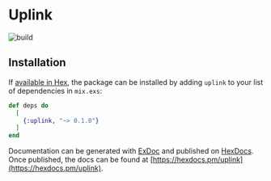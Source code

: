 # Uplink

![build](https://github.com/upmaru/uplink/actions/workflows/ci.yml/badge.svg)

## Installation

If [available in Hex](https://hex.pm/docs/publish), the package can be installed
by adding `uplink` to your list of dependencies in `mix.exs`:

```elixir
def deps do
  [
    {:uplink, "~> 0.1.0"}
  ]
end
```

Documentation can be generated with [ExDoc](https://github.com/elixir-lang/ex_doc)
and published on [HexDocs](https://hexdocs.pm). Once published, the docs can
be found at [https://hexdocs.pm/uplink](https://hexdocs.pm/uplink).
